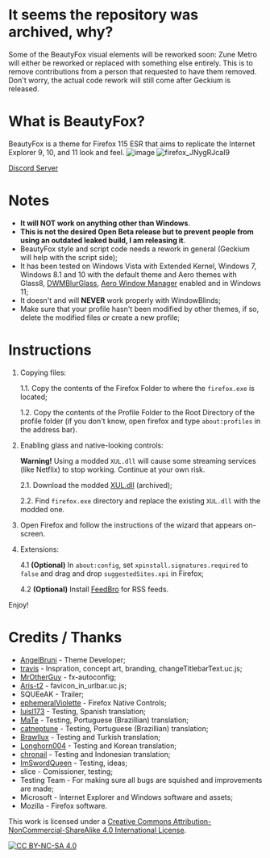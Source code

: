 # It seems the repository was archived, why?
Some of the BeautyFox visual elements will be reworked soon: Zune Metro will either be reworked or replaced with something else entirely. 
This is to remove contributions from a person that requested to have them removed. 
Don't worry, the actual code rework will still come after Geckium is released.

# What is BeautyFox?
BeautyFox is a theme for Firefox 115 ESR that aims to replicate the Internet Explorer 9, 10, and 11 look and feel.
![image](https://github.com/angelbruni/BeautyFox/assets/48385307/c2ffe8f5-0ef7-4555-abfc-92026c58c9f5)
![firefox_JNygRJcaI9](https://github.com/angelbruni/BeautyFox/assets/48385307/10239166-d63a-4011-af3e-12ead61e373c)

[Discord Server](https://discord.gg/ZDeT6vdqMp)

# Notes
* **It will NOT work on anything other than Windows**.
* **This is not the desired Open Beta release but to prevent people from using an outdated leaked build, I am releasing it**.
* BeautyFox style and script code needs a rework in general (Geckium will help with the script side);
* It has been tested on Windows Vista with Extended Kernel, Windows 7, Windows 8.1 and 10 with the default theme and Aero themes with Glass8, [DWMBlurGlass](https://github.com/Maplespe/DWMBlurGlass), [Aero Window Manager](https://youtu.be/KtMIytUqRac) enabled and in Windows 11;
* It doesn't and will **NEVER** work properly with WindowBlinds;
* Make sure that your profile hasn't been modified by other themes, if so, delete the modified files _or_ create a new profile;

# Instructions

1. Copying files:

	1.1.	Copy the contents of the Firefox Folder to where the `firefox.exe` is located;

	1.2.	Copy the contents of the Profile Folder to the Root Directory of the profile folder (if you don't know, open firefox and type `about:profiles` in the address bar).

2. Enabling glass and native-looking controls:

	**Warning!** Using a modded `XUL.dll` will cause some streaming services (like Netflix) to stop working. Continue at your own risk.

	2.1. Download the modded [XUL.dll](https://github.com/ImSwordQueen/firefox-native-controls/releases) (archived);

	2.2. Find `firefox.exe` directory and replace the existing `XUL.dll` with the modded one.

3. Open Firefox and follow the instructions of the wizard that appears on-screen.

4.	Extensions:

	4.1	**(Optional)** In `about:config`, set `xpinstall.signatures.required` to `false` and drag and drop `suggestedSites.xpi` in Firefox;

	4.2	**(Optional)** Install [FeedBro](https://addons.mozilla.org/en-US/firefox/addon/feedbroreader/) for RSS feeds.

Enjoy!

# Credits / Thanks
* [AngelBruni](https://github.com/angelbruni) - Theme Developer;
* [travis](https://github.com/travy-patty) - Inspration, concept art, branding, changeTitlebarText.uc.js;
* [MrOtherGuy](https://github.com/MrOtherGuy) - fx-autoconfig;
* [Aris-t2](https://github.com/Aris-t2) - favicon_in_urlbar.uc.js;
* SQUEeAK - Trailer;
* [ephemeralViolette](https://github.com/ephemeralViolette) - Firefox Native Controls;
* [luisl173](https://github.com/luisl173) - Testing, Spanish translation;
* [MaTe](https://github.com/MisforMaTe) - Testing, Portuguese (Brazillian) translation;
* [catneptune](https://github.com/catneptune) - Testing, Portuguese (Brazillian) translation;
* [Brawllux](https://github.com/EndlessLuck) - Testing and Turkish translation;
* [Longhorn004](https://github.com/Longhorn004) - Testing and Korean translation;
* [chronail](https://github.com/chronail) - Testing and Indonesian translation;
* [ImSwordQueen](https://github.com/ImSwordQueen) - Testing, ideas;
* slice - Comissioner, testing;
* Testing Team - For making sure all bugs are squished and improvements are made;
* Microsoft - Internet Explorer and Windows software and assets;
* Mozilla - Firefox software.

This work is licensed under a
[Creative Commons Attribution-NonCommercial-ShareAlike 4.0 International License][cc-by-nc-sa].

[![CC BY-NC-SA 4.0][cc-by-nc-sa-image]][cc-by-nc-sa]

[cc-by-nc-sa]: http://creativecommons.org/licenses/by-nc-sa/4.0/
[cc-by-nc-sa-image]: https://licensebuttons.net/l/by-nc-sa/4.0/88x31.png
